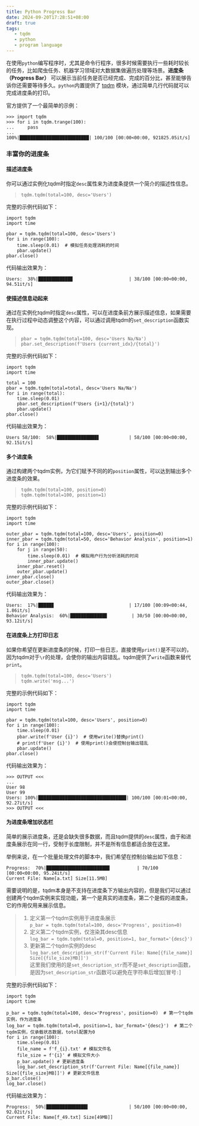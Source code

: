 ```yaml
---
title: Python Progress Bar
date: 2024-09-20T17:28:51+08:00
draft: true
tags:
   - tqdm
   - python 
   - program language
---
```


在使用`python`编写程序时，尤其是命令行程序，很多时候需要执行一些耗时较长的任务，比如爬虫任务、机器学习领域对大数据集做遍历处理等场景。**进度条（Progress Bar）** 可以展示当前任务是否已经完成、完成的百分比，甚至能够告诉你还需要等待多久。`python`内置提供了 [tqdm](https://github.com/tqdm/tqdm) 模块，通过简单几行代码就可以完成进度条的打印。

官方提供了一个最简单的示例：

```
>>> import tqdm
>>> for i in tqdm.trange(100):
...     pass
...
100%|██████████████████████████| 100/100 [00:00<00:00, 921825.05it/s]
```

### 丰富你的进度条

#### 描述进度条

你可以通过实例化tqdm时指定`desc`属性来为进度条提供一个简介的描述性信息。

> `tqdm.tqdm(total=100, desc='Users')`

完整的示例代码如下：

```
import tqdm
import time

pbar = tqdm.tqdm(total=100, desc='Users')
for i in range(100):
    time.sleep(0.01)  # 模拟任务处理消耗的时间
    pbar.update()
pbar.close()
```

代码输出效果为：

```
Users:  38%|████████████▉                     | 38/100 [00:00<00:00, 94.51it/s]
```

#### 使描述信息动起来

通过在实例化tqdm时指定`desc`属性，可以在进度条前方展示描述信息，如果需要在执行过程中动态调整这个内容，可以通过调用tqdm的`set_description`函数实现。

> `pbar = tqdm.tqdm(total=100, desc='Users Na/Na')`  
> `pbar.set_description(f'Users {current_idx}/{total}')`

完整的示例代码如下：

```
import tqdm
import time

total = 100
pbar = tqdm.tqdm(total=total, desc='Users Na/Na')
for i in range(total):
    time.sleep(0.01)
    pbar.set_description(f'Users {i+1}/{total}')
    pbar.update()
pbar.close()
```

代码输出效果为：

```
Users 58/100:  58%|███████████████▋           | 58/100 [00:00<00:00, 92.15it/s]
```

#### 多个进度条

通过构建两个tqdm实例，为它们赋予不同的的`position`属性，可以达到输出多个进度条的效果。

> `tqdm.tqdm(total=100, position=0)`  
> `tqdm.tqdm(total=100, position=1)`

完整的示例代码如下：

```
import tqdm
import time

outer_pbar = tqdm.tqdm(total=100, desc='Users', position=0)
inner_pbar = tqdm.tqdm(total=50, desc='Behavior Analysis', position=1)
for i in range(100):
    for j in range(50):
        time.sleep(0.01)  # 模拟用户行为分析消耗的时间
        inner_pbar.update()
    inner_pbar.reset()
    outer_pbar.update()
inner_pbar.close()
outer_pbar.close()
```

代码输出效果为：

```
Users:  17%|█████▊                            | 17/100 [00:09<00:44,  1.86it/s]
Behavior Analysis:  60%|█████████████▊         | 30/50 [00:00<00:00, 93.12it/s]
```

#### 在进度条上方打印日志

如果你希望在更新进度条的时候，打印一些日志，直接使用`print()`是不可以的，因为tqdm对于`\r`的处理，会使你的输出内容错乱。tqdm提供了`write`函数来替代`print`。

> `tqdm.tqdm(total=100, desc='Users')`  
> `tqdm.write('msg...')`  

完整的示例代码如下：

```
import tqdm
import time

pbar = tqdm.tqdm(total=100, desc='Users', position=0)
for i in range(100):
    time.sleep(0.01)
    pbar.write(f'User {i}')  # 使用write()替换print()
    # print(f'User {i}')  # 使用print()会使控制台输出错乱
    pbar.update()
pbar.close()
```

代码输出效果为：

```
>>> OUTPUT <<<
...
User 98
User 99
Users: 100%|█████████████████████████████████| 100/100 [00:01<00:00, 92.27it/s]
>>> OUTPUT <<<
```

#### 为进度条增加状态栏

简单的展示进度条，还是会缺失很多数据，而且tqdm提供的`desc`属性，由于和进度条展示在同一行，受制于长度限制，并不是所有信息都适合放在这里。

举例来说，在一个批量处理文件的脚本中，我们希望在控制台输出如下信息：

```
Progress:  70%|███████████████████████▊          | 70/100 [00:00<00:00, 95.24it/s]
Current File: Name[a.txt] Size[11.5MB]
```

需要说明的是，tqdm本身是不支持在进度条下方输出内容的，但是我们可以通过创建两个tqdm实例来实现功能，第一个是真实的进度条，第二个是假的进度条，它的作用仅用来展示信息。

> 1. 定义第一个tqdm实例用于进度条展示  
> `p_bar = tqdm.tqdm(total=100, desc='Progress', position=0)`
> 2. 定义第二个tqdm实例，仅渲染其desc信息  
> `log_bar = tqdm.tqdm(total=0, position=1, bar_format='{desc}')`
> 3. 更新第二个tqdm实例的desc  
> `log_bar.set_description_str(f'Current File: Name[{file_name}] Size[{file_size}MB]]')`  
> 这里我们使用的是`set_description_str`而不是`set_description`函数，是因为`set_description_str`函数可以避免在字符串后增加[冒号`:`]


完整的示例代码如下：

```
import tqdm
import time

p_bar = tqdm.tqdm(total=100, desc='Progress', position=0)  # 第一个tqdm实例，作为进度条
log_bar = tqdm.tqdm(total=0, position=1, bar_format='{desc}')  # 第二个tqdm实例，仅承载状态数据，totol配置为0
for i in range(100):
    time.sleep(0.01)
    file_name = f'f_{i}.txt' # 模拟文件名
    file_size = f'{i}' # 模拟文件大小
    p_bar.update() # 更新进度条
    log_bar.set_description_str(f'Current File: Name[{file_name}] Size[{file_size}MB]]') # 更新文件信息
p_bar.close()
log_bar.close()
```

代码输出效果为：

```
Progress:  50%|███████████████▌               | 50/100 [00:00<00:00, 92.02it/s]
Current File: Name[f_49.txt] Size[49MB]]
```

> 